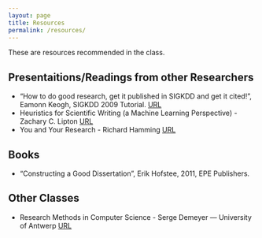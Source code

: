 ```yaml
---
layout: page
title: Resources
permalink: /resources/
---
```


These are resources recommended in the class.

## Presentaitions/Readings from other Researchers

* “How to do good research, get it published in SIGKDD and get it cited!”, Eamonn Keogh,  SIGKDD 2009 Tutorial. [URL](http://www.cs.ucr.edu/~eamonn/Keogh_SIGKDD09_tutorial.pdf)
* Heuristics for Scientific Writing (a Machine Learning Perspective) - Zachary C. Lipton [URL](http://approximatelycorrect.com/2018/01/29/heuristics-technical-scientific-writing-machine-learning-perspective/)
* You and Your Research - Richard Hamming [URL](https://john.cs.olemiss.edu/~hcc/researchMethods/notes/hamming.pdf)

## Books

* “Constructing a Good Dissertation”, Erik Hofstee, 2011, EPE Publishers.

## Other Classes

* Research Methods in Computer Science - Serge Demeyer — University of Antwerp [URL](http://win.ua.ac.be/~sdemey/Tutorial_ResearchMethods/ResearchMethds01_MethodsOvervw.pdf)

